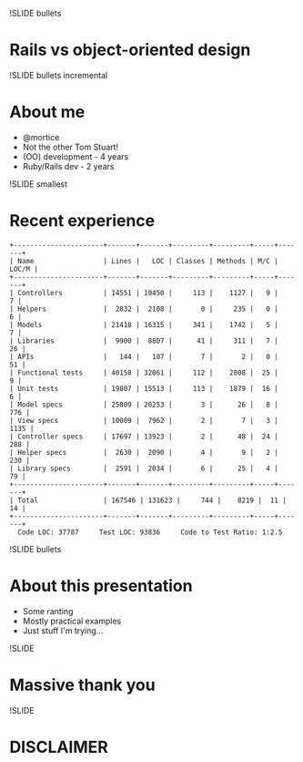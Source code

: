 !SLIDE bullets
# Rails vs object-oriented design #

!SLIDE bullets incremental
# About me #

* @mortice
* Not the other Tom Stuart!
* (OO) development - 4 years
* Ruby/Rails dev - 2 years

!SLIDE smallest
# Recent experience #
    +----------------------+-------+-------+---------+---------+-----+-------+
    | Name                 | Lines |   LOC | Classes | Methods | M/C | LOC/M |
    +----------------------+-------+-------+---------+---------+-----+-------+
    | Controllers          | 14551 | 10450 |     113 |    1127 |   9 |     7 |
    | Helpers              |  2832 |  2108 |       0 |     235 |   0 |     6 |
    | Models               | 21418 | 16315 |     341 |    1742 |   5 |     7 |
    | Libraries            |  9900 |  8807 |      41 |     311 |   7 |    26 |
    | APIs                 |   144 |   107 |       7 |       2 |   0 |    51 |
    | Functional tests     | 40158 | 32061 |     112 |    2808 |  25 |     9 |
    | Unit tests           | 19807 | 15513 |     113 |    1879 |  16 |     6 |
    | Model specs          | 25809 | 20253 |       3 |      26 |   8 |   776 |
    | View specs           | 10009 |  7962 |       2 |       7 |   3 |  1135 |
    | Controller specs     | 17697 | 13923 |       2 |      48 |  24 |   288 |
    | Helper specs         |  2630 |  2090 |       4 |       9 |   2 |   230 |
    | Library specs        |  2591 |  2034 |       6 |      25 |   4 |    79 |
    +----------------------+-------+-------+---------+---------+-----+-------+
    | Total                | 167546 | 131623 |     744 |    8219 |  11 |    14 |
    +----------------------+-------+-------+---------+---------+-----+-------+
      Code LOC: 37787     Test LOC: 93836     Code to Test Ratio: 1:2.5


<div id="player" style="display:none"></div>
<script>
    //Load player api asynchronously.
    var tag = document.createElement('script');
    tag.src = "http://www.youtube.com/player_api";
    var firstScriptTag = document.getElementsByTagName('script')[0];
    firstScriptTag.parentNode.insertBefore(tag, firstScriptTag);
    var done = false;
    var player;
    function onYouTubePlayerAPIReady() {
        player = new YT.Player('player', {
          height: '390',
          width: '640',
          videoId: 'WWaLxFIVX1s'
        });
    }

    window.onkeypress = function(e) {
      if (e.keyCode === 98) {
        player.playVideo();
      }
    };
</script>

!SLIDE bullets
# About this presentation

* Some ranting
* Mostly practical examples
* Just stuff I'm trying...

!SLIDE
# Massive thank you #

!SLIDE
# DISCLAIMER #
